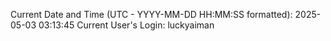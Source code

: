Current Date and Time (UTC - YYYY-MM-DD HH:MM:SS formatted): 2025-05-03 03:13:45
Current User's Login: luckyaiman
